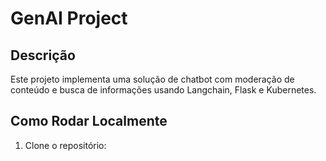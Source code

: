 # GenAI Project

## Descrição
Este projeto implementa uma solução de chatbot com moderação de conteúdo e busca de informações usando Langchain, Flask e Kubernetes.

## Como Rodar Localmente

1. Clone o repositório:
